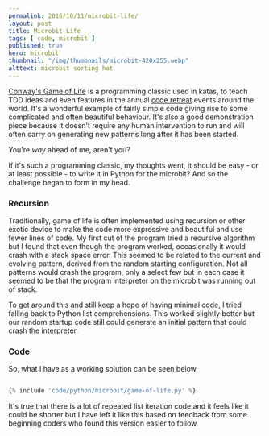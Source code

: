 ```yaml
---
permalink: 2016/10/11/microbit-life/
layout: post
title: Microbit Life
tags: [ code, microbit ]
published: true
hero: microbit
thumbnail: "/img/thumbnails/microbit-420x255.webp"
alttext: microbit sorting hat
---
```


<a href="https://en.wikipedia.org/wiki/Conway's_Game_of_Life">Conway's Game of Life<a/> is a programming
classic used in katas, to teach TDD ideas and even features in the annual <a href="http://coderetreat.org/">code retreat</a>
events around the world. It's a wonderful example of fairly simple code giving rise to some
complicated and often beautiful behaviour. It's also a good demonstration piece because it
doesn't require any human intervention to run and will often carry on generating new patterns
long after it has been started.

You're *way* ahead of me, aren't you?

If it's such a programming classic, my thoughts went, it should be easy - or at least
possible - to write it in Python for the microbit? And so the challenge began to form
in my head.

### Recursion

Traditionally, game of life is often implemented using recursion or other exotic device to
make the code more expressive and beautiful and use fewer lines of code. My first cut of the
program tried a recursive algorithm but I found that even though the program worked,
occasionally it would crash with a stack space error. This seemed to be related to the current
and evolving pattern, derived from the random starting configuration. Not all patterns would
crash the program, only a select few but in each case it seemed to be that the program
interpreter on the microbit was running out of stack.

To get around this and still keep a hope of having minimal code, I tried falling back to
Python list comprehensions. This worked slightly better but our random startup code still
could generate an initial pattern that could crash the interpreter.

### Code

So, what I have as a working solution can be seen below.

```python

{% include 'code/python/microbit/game-of-life.py' %}

```

It's true that there is a lot of repeated list iteration code and it feels like it could
be shorter but I have left it like this based on feedback from some beginning coders who
found this version easier to follow.

